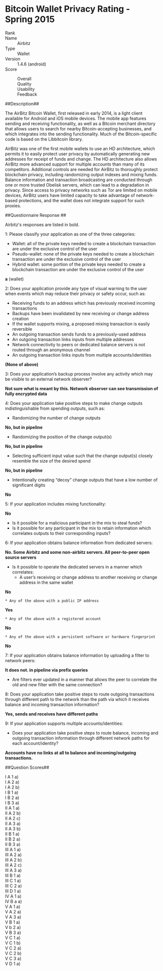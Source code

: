 Bitcoin Wallet Privacy Rating - Spring 2015
============================================

<dl>
    <dt>Rank</dt>
    <dd></dd>
    <dt>Name</dt>
    <dd>Airbitz</dd>
    <dt>Type</dt>
    <dd>Wallet</dd>
    <dt>Version</dt>
    <dd>1.4.6 (android)</dd>
    <dt>Score</dt>
    <dd>
        <dl>
            <dt>Overall</dt>
            <dd></dd>
            <dt>Quality</dt>
            <dd></dd>
            <dt>Usability</dt>
            <dd></dd>
            <dt>Feedback</dt>
            <dd></dd>
        </dl>
    </dd>
</dl>

##Description##

The AirBitz Bitcoin Wallet, first released in early 2014, is a light client available for Android and iOS mobile devices. The mobile app features sending and receiving functionality, as well as a Bitcoin merchant directory that allows users to search for nearby Bitcoin-accepting businesses, and which integrates into the sending functionality. Much of the Bitcoin-specific code is based on the Libbitcoin library.

AirBitz was one of the first mobile wallets to use an HD architecture, which permits it to easily protect user privacy by automatically generating new addresses for receipt of funds and change. The HD architecture also allows AirBitz more advanced support for multiple accounts than many of its competitors. Additional controls are needed for AirBitz to thoroughly protect blockchain privacy, including randomizing output indexes and mixing funds. Balance information and transaction broadcasting are conducted through one or more trusted Obelisk servers, which can lead to a degradation in privacy. Since access to privacy networks such as Tor are limited on mobile devices, AirBitz users have limited capacity to take advantage of network-based protections, and the wallet does not integrate support for such proxies.

##Questionnaire Response ##

Airbitz's responses are listed in bold.

1: Please classify your application as one of the three categories:
  * Wallet: all of the private keys needed to create a blockchain transaction are under the exclusive control of the user
  * Pseudo-wallet: none of the private keys needed to create a blockchain transaction are under the exclusive control of the user
  * Hybrid wallet: some portion of the private keys needed to create a blockchain transaction are under the exclusive control of the user

**a** (wallet)

2: Does your application provide any type of visual warning to the user when events which may reduce their privacy or safety occur, such as:
  * Receiving funds to an address which has previously received incoming transactions
  * Backups have been invalidated by new receiving or change address creation
  * If the wallet supports mixing, a proposed mixing transaction is easily reversible
  * An outgoing transaction sends funds to a previously-used address
  * An outgoing transaction links inputs from multiple addresses
  * Network connectivity to peers or dedicated balance servers is not routed through an anonymous channel
  * An outgoing transaction links inputs from multiple accounts/identities

**(None of above)**

3: Does your application’s backup process involve any activity which may be visible to an external network observer?

**Not sure what is meant by this. Network observer can see transmission of fully encrypted data**

4: Does your application take positive steps to make change outputs indistinguishable from spending outputs, such as:
  * Randomizing the number of change outputs

**No, but in pipeline**

  * Randomizing the position of the change output(s)

**No, but in pipeline**

  * Selecting sufficient input value such that the change output(s) closely resemble the size of the desired spend

**No, but in pipeline**

  * Intentionally creating “decoy” change outputs that have a low number of significant digits

**No**

5: If your application includes mixing functionality:

**No**

  * Is it possible for a malicious participant in the mix to steal funds?
  * Is it possible for any participant in the mix to retain information which correlates outputs to their corresponding inputs?
 
6: If your application obtains balance information from dedicated servers:

**No. Some Airbitz and some non-airbitz servers. All peer-to-peer open source servers**

  * Is it possible to operate the dedicated servers in a manner which correlates:
    * A user’s receiving or change address to another receiving or change address in the same wallet

**No**

    * Any of the above with a public IP address

**Yes**

    * Any of the above with a registered account 

**No**

    * Any of the above with a persistent software or hardware fingerprint

**No**

7: If your application obtains balance information by uploading a filter to network peers:

**It does not. in pipeline via prefix queries**

  * Are filters ever updated in a manner that allows the peer to correlate the old and new filter with the same connection?

8: Does your application take positive steps to route outgoing transactions through different path to the network than the path via which it receives balance and incoming transaction information?

**Yes, sends and receives have different paths**

9: If your application supports multiple accounts/identities:
  * Does your application take positive steps to route balance, incoming and outgoing transaction information through different network paths for each account/identity?

**Accounts have no links at all to balance and incoming/outgoing transactions.**

##Question Scores##

<dl>
    <dt>I A 1 a)</dt>
    <dd></dd>
    <dt>I A 2 a)</dt>
    <dd></dd>
    <dt>I A 2 b)</dt>
    <dd></dd>
    <dt>I B 1 a)</dt>
    <dd></dd>
    <dt>I B 2 a)</dt>
    <dd></dd>
    <dt>I B 3 a)</dt>
    <dd></dd>
    <dt>II A 1 a)</dt>
    <dd></dd>
    <dt>II A 2 b)</dt>
    <dd></dd>
    <dt>II A 2 c)</dt>
    <dd></dd>
    <dt>II A 3 a)</dt>
    <dd></dd>
    <dt>II A 3 b)</dt>
    <dd></dd>
    <dt>II B 1 a)</dt>
    <dd></dd>
    <dt>II B 2 a)</dt>
    <dd></dd>
    <dt>II B 3 a)</dt>
    <dd></dd>
    <dt>III A 1 a)</dt>
    <dd></dd>
    <dt>III A 2 a)</dt>
    <dd></dd>
    <dt>III A 2 b)</dt>
    <dd></dd>
    <dt>III A 2 c)</dt>
    <dd></dd>
    <dt>III A 3 a)</dt>
    <dd></dd>
    <dt>III B 1 a)</dt>
    <dd></dd>
    <dt>III C 1 a)</dt>
    <dd></dd>
    <dt>III C 2 a)</dt>
    <dd></dd>
    <dt>III D 1 a)</dt>
    <dd></dd>
    <dt>IV A 1 a)</dt>
    <dd></dd>
    <dt>IV B a a)</dt>
    <dd></dd>
    <dt>V A 1 a)</dt>
    <dd></dd>
    <dt>V A 2 a)</dt>
    <dd></dd>
    <dt>V A 3 a)</dt>
    <dd></dd>
    <dt>V B 1 a)</dt>
    <dd></dd>
    <dt>V b 2 a)</dt>
    <dd></dd>
    <dt>V B 3 a)</dt>
    <dd></dd>
    <dt>V C 1 a)</dt>
    <dd></dd>
    <dt>V C 1 b)</dt>
    <dd></dd>
    <dt>V C 2 a)</dt>
    <dd></dd>
    <dt>V C 2 b)</dt>
    <dd></dd>
    <dt>V C 3 a)</dt>
    <dd></dd>
    <dt>V D 1 a)</dt>
    <dd></dd>
</dl>

